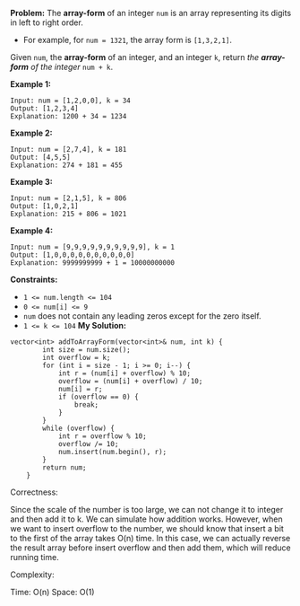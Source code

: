 **Problem:**
The **array-form** of an integer `num` is an array representing its digits in left to right order.

- For example, for `num = 1321`, the array form is `[1,3,2,1]`.

Given `num`, the **array-form** of an integer, and an integer `k`, return *the **array-form** of the integer* `num + k`.

 

**Example 1:**

```
Input: num = [1,2,0,0], k = 34
Output: [1,2,3,4]
Explanation: 1200 + 34 = 1234
```

**Example 2:**

```
Input: num = [2,7,4], k = 181
Output: [4,5,5]
Explanation: 274 + 181 = 455
```

**Example 3:**

```
Input: num = [2,1,5], k = 806
Output: [1,0,2,1]
Explanation: 215 + 806 = 1021
```

**Example 4:**

```
Input: num = [9,9,9,9,9,9,9,9,9,9], k = 1
Output: [1,0,0,0,0,0,0,0,0,0,0]
Explanation: 9999999999 + 1 = 10000000000
```

 

**Constraints:**

- `1 <= num.length <= 104`
- `0 <= num[i] <= 9`
- `num` does not contain any leading zeros except for the zero itself.
- `1 <= k <= 104`
**My Solution:**
```
vector<int> addToArrayForm(vector<int>& num, int k) {
        int size = num.size();
        int overflow = k;
        for (int i = size - 1; i >= 0; i--) {
            int r = (num[i] + overflow) % 10;
            overflow = (num[i] + overflow) / 10;
            num[i] = r;
            if (overflow == 0) {
                break;
            }
        }
        while (overflow) {
            int r = overflow % 10;
            overflow /= 10;
            num.insert(num.begin(), r);
        }
        return num;
    }
```
Correctness:

Since the scale of the number is too large, we can not change it to integer and then add it to k. We can simulate how addition works. However, when we want to insert overflow to the number, we should know that insert a bit to the first of the array takes O(n) time. In this case, we can actually reverse the result array before insert overflow and then add them, which will reduce running time.

Complexity:

Time: O(n)
Space: O(1)